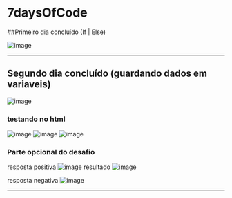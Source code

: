 # 7daysOfCode

##Primeiro dia concluído (If | Else)

![image](https://user-images.githubusercontent.com/101940943/160304082-dd110afb-79db-496c-ab4a-d1b3bbd22c8a.png)

------------------------------------------
## Segundo dia concluído (guardando dados em variaveis)

![image](https://user-images.githubusercontent.com/101940943/160433832-398af373-924d-42d4-bcbd-2cc72c7b0c8f.png)

### testando no html

![image](https://user-images.githubusercontent.com/101940943/160434636-d39ee52c-5dc2-4072-ae3c-8f128ac10d9f.png)
![image](https://user-images.githubusercontent.com/101940943/160434730-342c1a68-e44f-4a64-8327-63421f74bb79.png)
![image](https://user-images.githubusercontent.com/101940943/160434842-2263c59a-8dbc-479e-ae15-5bbfd4aa1614.png)

### Parte opcional do desafio
resposta positiva
![image](https://user-images.githubusercontent.com/101940943/160435241-86b6e27a-9975-49cf-8486-60057ff19ae5.png)
resultado 
![image](https://user-images.githubusercontent.com/101940943/160435360-b5f089c1-64c4-40e7-b25b-51dd9b842bb8.png)

resposta negativa
![image](https://user-images.githubusercontent.com/101940943/160435611-6df05b3d-c6c7-419f-838b-93553c6ea072.png)

------------------------------------------
